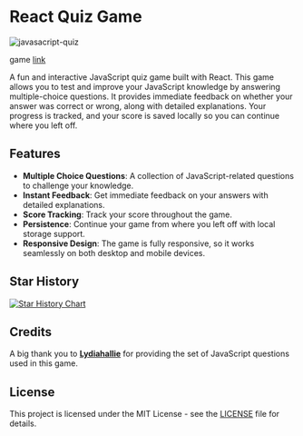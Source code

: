 # React Quiz Game

![javasacript-quiz](https://github.com/user-attachments/assets/c1290b95-fdbb-4e5b-8019-e09eac0de8ef)

game [link](https://ishwarrimal.github.io/javascript-quiz/)

A fun and interactive JavaScript quiz game built with React. This game allows you to test and improve your JavaScript knowledge by answering multiple-choice questions. It provides immediate feedback on whether your answer was correct or wrong, along with detailed explanations. Your progress is tracked, and your score is saved locally so you can continue where you left off.

## Features

- **Multiple Choice Questions**: A collection of JavaScript-related questions to challenge your knowledge.
- **Instant Feedback**: Get immediate feedback on your answers with detailed explanations.
- **Score Tracking**: Track your score throughout the game.
- **Persistence**: Continue your game from where you left off with local storage support.
- **Responsive Design**: The game is fully responsive, so it works seamlessly on both desktop and mobile devices.

## Star History

[![Star History Chart](https://api.star-history.com/svg?repos=ishwarrimal/javascript-quiz&type=Date)](https://star-history.com/#ishwarrimal/javascript-quiz&Date)
## Credits

A big thank you to **[Lydiahallie](https://github.com/lydiahallie/javascript-questions)** for providing the set of JavaScript questions used in this game.

## License

This project is licensed under the MIT License - see the [LICENSE](LICENSE) file for details.
